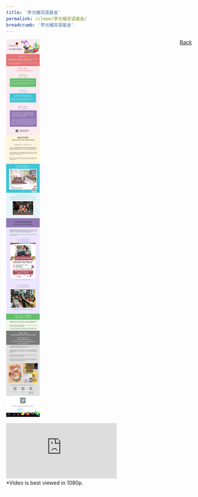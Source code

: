 ```yaml
---
title: '李光耀双语基金'
permalink: /clmoe/李光耀双语基金/
breadcrumb: '李光耀双语基金'
---
```

<a href="/gallery/华文学习展示区-chinese-exhibitions-e/community-partners/" style="float:right;">Back</a>
 <img src="/images/LKYFB-CL.jpg"> <br/>
<div class="video-container">
  <iframe src="https://www.youtube.com/embed/51wFosK9cGI" frameborder="0" allow="accelerometer; autoplay; encrypted-media; gyroscope; picture-in-picture" allowfullscreen></iframe></div>
*Video is best viewed in 1080p.<br/>
<div class="btntop"><a href="#top" style="text-decoration:none;"><span style="color:white"><b>Top</b></span></a></div>
